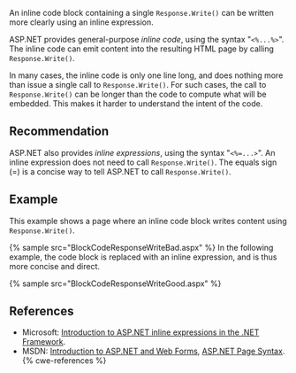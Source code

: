 An inline code block containing a single `Response.Write()` can be written more clearly using an inline expression.

ASP.NET provides general-purpose *inline code*, using the syntax "`<%...%>`". The inline code can emit content into the resulting HTML page by calling `Response.Write()`.

In many cases, the inline code is only one line long, and does nothing more than issue a single call to `Response.Write()`. For such cases, the call to `Response.Write()` can be longer than the code to compute what will be embedded. This makes it harder to understand the intent of the code.


## Recommendation
ASP.NET also provides *inline expressions*, using the syntax "`<%=...>`". An inline expression does not need to call `Response.Write()`. The equals sign (=) is a concise way to tell ASP.NET to call `Response.Write()`.


## Example
This example shows a page where an inline code block writes content using `Response.Write()`.

{% sample src="BlockCodeResponseWriteBad.aspx" %}
In the following example, the code block is replaced with an inline expression, and is thus more concise and direct.

{% sample src="BlockCodeResponseWriteGood.aspx" %}

## References
* Microsoft: [Introduction to ASP.NET inline expressions in the .NET Framework](https://support.microsoft.com/en-us/help/976112/introduction-to-asp-net-inline-expressions-in-the--net-framework).
* MSDN: [Introduction to ASP.NET and Web Forms](https://msdn.microsoft.com/en-us/library/ms973868.aspx), [ASP.NET Page Syntax](https://msdn.microsoft.com/en-us/library/fy30at8h(v=vs.100).aspx).
{% cwe-references %}

